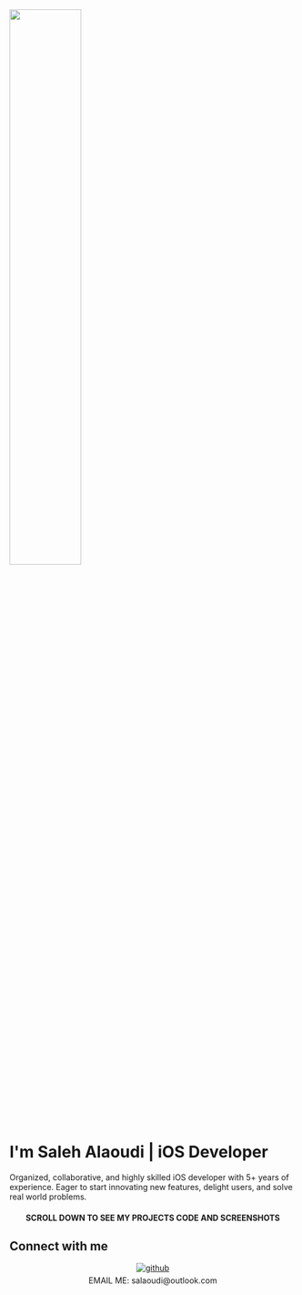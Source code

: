 


  



  

 <img src="https://rishavanand.github.io/static/images/greetings.gif" align="center" style="width: 50%" /> 
 
 
     
    
     
  <h1>I'm Saleh Alaoudi | iOS Developer</h1>  
       
   
Organized, collaborative, and highly skilled iOS developer with 5+ years of  
experience. Eager to start innovating new features, delight users,
and solve real world problems.
         

  
<h4 align= "center"> SCROLL DOWN TO SEE MY PROJECTS CODE AND SCREENSHOTS </h4>  




## Connect with me  
<div align="center">
<a href="https://github.com/salaoudi" target="_blank">
<img src=https://img.shields.io/badge/github-%2324292e.svg?&style=for-the-badge&logo=github&logoColor=white alt=github style="margin-bottom: 5px;" />
</a>  
</div>  
 <div align="center">
  EMAIL ME: salaoudi@outlook.com
</div>


